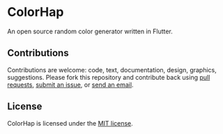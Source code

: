 # ColorHap

An open source random color generator written in Flutter.

## Contributions

Contributions are welcome: code, text, documentation, design, graphics, suggestions. Please fork this repository and contribute back using [pull requests](https://github.com/tecdrop/color_hap/pulls), [submit an issue](https://github.com/tecdrop/color_hap/issues), or [send an email](https://www.tecdrop.com/support/).

## License

ColorHap is licensed under the [MIT license](LICENSE).
